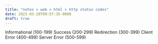 ```yaml
---
title: "notes > web > html > http status codes"
date: 2023-03-28T08:57:35-0600
draft: true
---
```

Informational (100-199)
Success (200-299)
Redirection (300-399)
Client Error (400-499)
Server Error (500-599)